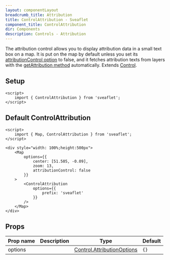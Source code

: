 ```yaml
---
layout: componentLayout
breadcrumb_title: Attribution
title: ControlAttribution - Sveaflet
component_title: ControlAttribution
dir: Components
description: Controls - Attribution
---
```


The attribution control allows you to display attribution data in a small text box on a map. It is put on the map by default unless you set its [attributionControl option](https://leafletjs.com/reference.html#map-attributioncontrol) to false, and it fetches attribution texts from layers with the [getAttribution method](https://leafletjs.com/reference.html#layer-getattribution) automatically. Extends [Control](https://leafletjs.com/reference.html#control).

## Setup

```svelte example csr hideOutput
<script>
	import { ControlAttribution } from 'sveaflet';
</script>
```

## Default ControlAttribution
```svelte example csr
<script>
	import { Map, ControlAttribution } from 'sveaflet';
</script>

<div style="width: 100%;height:500px">
	<Map
		options={{
			center: [51.505, -0.09],
			zoom: 13,
			attributionControl: false
		}}
	>
		<ControlAttribution
			options={{
				prefix: 'sveaflet'
			}}
		/>
	</Map>
</div>
```

## Props

| Prop name | Description | Type | Default |
| --- | --- | --- | --- |
| options   |  | [Control.AttributionOptions](https://leafletjs.com/reference.html#control-attribution-option) | `{}` |